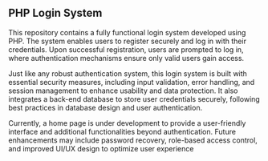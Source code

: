 ## PHP Login System
This repository contains a fully functional login system developed using PHP. The system enables users to register securely and log in with their credentials. Upon successful registration, users are prompted to log in, where authentication mechanisms ensure only valid users gain access.

Just like any robust authentication system, this login system is built with essential security measures, including input validation, error handling, and session management to enhance usability and data protection. It also integrates a back-end database to store user credentials securely, following best practices in database design and user authentication.

Currently, a home page is under development to provide a user-friendly interface and additional functionalities beyond authentication. Future enhancements may include password recovery, role-based access control, and improved UI/UX design to optimize user experience
